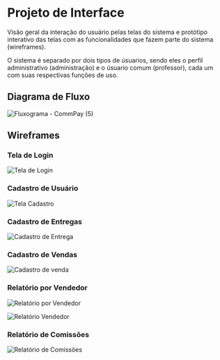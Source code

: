 
# Projeto de Interface

Visão geral da interação do usuário pelas telas do sistema e protótipo interativo das telas com as funcionalidades que fazem parte do sistema (wireframes).

O sistema é separado por dois tipos de úsuarios, sendo eles o perfil administrativo (administração) e o úsuario comum (professor), cada um com suas respectivas funções de uso.

## Diagrama de Fluxo

![Fluxograma - CommPay (5)](https://user-images.githubusercontent.com/111931438/230790188-d1764bbe-8c47-4728-a232-e10708891b7a.jpg)

## Wireframes

### Tela de Login

![Tela de Login](https://user-images.githubusercontent.com/89876269/230788976-1ab789b7-a2d5-4048-a9f0-0f20dbe8eff6.png)

### Cadastro de Usuário

![Tela Cadastro](https://user-images.githubusercontent.com/89876269/230788997-cbdc7b63-73c0-454d-86f7-5f1ec59acb52.png)

### Cadastro de Entregas

![Cadastro de Entrega](https://user-images.githubusercontent.com/89876269/230789026-0d7ba134-074f-4b9b-aeff-f03d0a92ef8e.png)

### Cadastro de Vendas

![Cadastro de venda](https://user-images.githubusercontent.com/89876269/230789040-eda619f8-f0a9-44c7-943e-15a3b5817309.png)

### Relatório por Vendedor

![Relatório  por Vendedor](https://user-images.githubusercontent.com/89876269/230789092-a876668a-8d74-4742-b759-34a1a64c05f2.png)


![Relatório Vendedor](https://user-images.githubusercontent.com/89876269/230789124-fbb28c77-2bc5-45af-9c07-d7c5f5e49644.png)

### Relatório de Comissões

![Relatório de Comissões](https://user-images.githubusercontent.com/89876269/230789109-8af6a00b-e45d-4c32-b4b3-f85d90931777.png)
